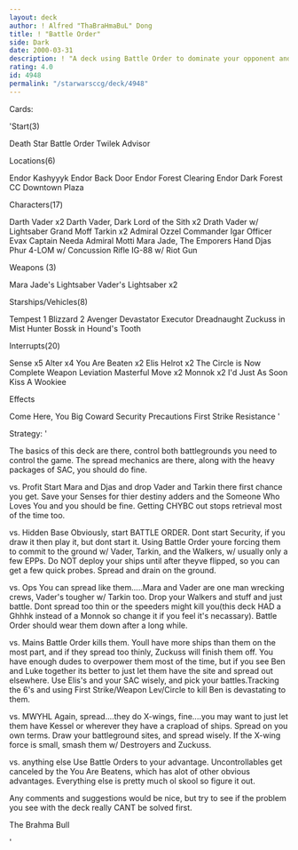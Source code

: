 ```yaml
---
layout: deck
author: ! Alfred "ThaBraHmaBuL" Dong
title: ! "Battle Order"
side: Dark
date: 2000-03-31
description: ! "A deck using Battle Order to dominate your opponent and get the upper hand."
rating: 4.0
id: 4948
permalink: "/starwarsccg/deck/4948"
---
```

Cards: 

'Start(3)

Death Star
Battle Order
Twilek Advisor

Locations(6)

Endor
Kashyyyk
Endor Back Door
Endor Forest Clearing
Endor Dark Forest
CC Downtown Plaza

Characters(17)

Darth Vader x2
Darth Vader, Dark Lord of the Sith x2
Drath Vader w/ Lightsaber
Grand Moff Tarkin x2
Admiral Ozzel
Commander Igar
Officer Evax
Captain Needa
Admiral Motti
Mara Jade, The Emporers Hand
Djas Phur
4-LOM w/ Concussion Rifle
IG-88 w/ Riot Gun

Weapons (3)

Mara Jade's Lightsaber
Vader's Lightsaber x2

Starships/Vehicles(8)

Tempest 1
Blizzard 2
Avenger
Devastator
Executor
Dreadnaught
Zuckuss in Mist Hunter
Bossk in Hound's Tooth

Interrupts(20)

Sense x5
Alter x4
You Are Beaten x2
Elis Helrot x2
The Circle is Now Complete
Weapon Leviation
Masterful Move x2
Monnok x2
I'd Just As Soon Kiss A Wookiee

Effects

Come Here, You Big Coward
Security Precautions
First Strike
Resistance
'

Strategy: '

The basics of this deck are there, control both battlegrounds you need to control the game. The spread mechanics are there, along with the heavy packages of SAC, you should do fine.

vs. Profit Start Mara and Djas and drop Vader and Tarkin there first chance you get. Save your Senses for thier destiny adders and the Someone Who Loves You and you should be fine. Getting CHYBC out stops retrieval most of the time too.

vs. Hidden Base Obviously, start BATTLE ORDER. Dont start Security, if you draw it then play it, but dont start it. Using Battle Order youre forcing them to commit to the ground w/ Vader, Tarkin, and the Walkers, w/ usually only a few EPPs. Do NOT deploy your ships until after theyve flipped, so you can get a few quick probes. Spread and drain on the ground.

vs. Ops You can spread like them.....Mara and Vader are one man wrecking crews, Vader's tougher w/ Tarkin too. Drop your Walkers and stuff and just battle. Dont spread too thin or the speeders might kill you(this deck HAD a Ghhhk instead of a Monnok so change it if you feel it's necassary). Battle Order should wear them down after a long while.

vs. Mains Battle Order kills them. Youll have more ships than them on the most part, and if they spread too thinly, Zuckuss will finish them off. You have enough dudes to overpower them most of the time, but if you see Ben and Luke together its better to just let them have the site and spread out elsewhere. Use Elis's and your SAC wisely, and pick your battles.Tracking the 6's and using First Strike/Weapon Lev/Circle to kill Ben is devastating to them.

vs. MWYHL Again, spread....they do X-wings, fine....you may want to just let them have Kessel or wherever they have a crapload of ships. Spread on you own terms. Draw your battleground sites, and spread wisely. If the X-wing force is small, smash them w/ Destroyers and Zuckuss.

vs. anything else Use Battle Orders to your advantage. Uncontrollables get canceled by the You Are Beatens, which has alot of other obvious advantages. Everything else is pretty much ol skool so figure it out.

Any comments and suggestions would be nice, but try to see if the problem you see with the deck really CANT be solved first.

The Brahma Bull





'
